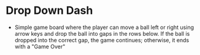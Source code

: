 # Drop Down Dash

- Simple game board where the player can move a ball left or right using arrow keys and drop the ball into gaps in the rows below. If the ball is dropped into the correct gap, the game continues; otherwise, it ends with a "Game Over"
